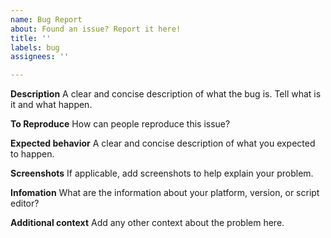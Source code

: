 ```yaml
---
name: Bug Report
about: Found an issue? Report it here!
title: ''
labels: bug
assignees: ''

---
```


**Description**
A clear and concise description of what the bug is. Tell what is it and what happen.

**To Reproduce**
How can people reproduce this issue?

**Expected behavior**
A clear and concise description of what you expected to happen.

**Screenshots**
If applicable, add screenshots to help explain your problem.

**Infomation**
What are the information about your platform, version, or script editor?

**Additional context**
Add any other context about the problem here.
